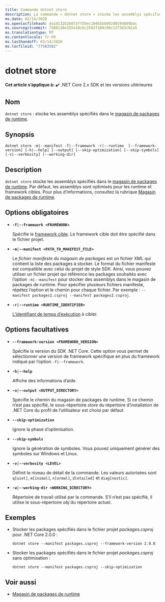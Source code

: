 ```yaml
---
title: Commande dotnet store
description: La commande « dotnet store » stocke les assemblys spécifiés dans le magasin de packages de runtime.
ms.date: 02/14/2020
ms.openlocfilehash: da1d132b2b873ff55ec104b5bb092d0194889bdc
ms.sourcegitcommit: 7588136e355e10cbc2582f389c90c127363c02a5
ms.translationtype: MT
ms.contentlocale: fr-FR
ms.lasthandoff: 03/14/2020
ms.locfileid: "77503582"
---
```

# <a name="dotnet-store"></a>dotnet store

**Cet article s’applique à:** ✔️ .NET Core 2.x SDK et les versions ultérieures

## <a name="name"></a>Nom

`dotnet store` : stocke les assemblys spécifiés dans le [magasin de packages de runtime](../deploying/runtime-store.md).

## <a name="synopsis"></a>Synopsis

```dotnetcli
dotnet store -m|--manifest -f|--framework -r|--runtime  [--framework-version] [-h|--help] [--output] [--skip-optimization] [--skip-symbols] [-v|--verbosity] [--working-dir]
```

## <a name="description"></a>Description

`dotnet store` stocke les assemblys spécifiés dans le [magasin de packages de runtime](../deploying/runtime-store.md). Par défaut, les assemblys sont optimisés pour les runtime et framework cibles. Pour plus d’informations, consultez la rubrique [Magasin de packages de runtime](../deploying/runtime-store.md).

## <a name="required-options"></a>Options obligatoires

- **`-f|--framework <FRAMEWORK>`**

  Spécifie le [framework cible](../../standard/frameworks.md). Le framework cible doit être spécifié dans le fichier projet.

- **`-m|--manifest <PATH_TO_MANIFEST_FILE>`**

  Le *fichier manifeste du magasin de packages* est un fichier XML qui contient la liste des packages à stocker. Le format du fichier manifeste est compatible avec celui du projet de style SDK. Ainsi, vous pouvez utiliser un fichier projet qui référence les packages souhaités avec l’option `-m|--manifest` pour stocker des assemblys dans le magasin de packages de runtime. Pour spécifier plusieurs fichiers manifeste, répétez l’option et le chemin pour chaque fichier. Par exemple : `--manifest packages1.csproj --manifest packages2.csproj`.

- **`-r|--runtime <RUNTIME_IDENTIFIER>`**

  [L’identifiant de temps d’exécution](../rid-catalog.md) à cibler.

## <a name="optional-options"></a>Options facultatives

- **`--framework-version <FRAMEWORK_VERSION>`**

  Spécifie la version du SDK .NET Core. Cette option vous permet de sélectionner une version de framework spécifique en plus du framework indiqué par l’option `-f|--framework`.

- **`-h|--help`**

  Affiche des informations d’aide.

- **`-o|--output <OUTPUT_DIRECTORY>`**

  Spécifie le chemin du magasin de packages de runtime. Si ce chemin n’est pas spécifié, le sous-répertoire *store* du répertoire d’installation de .NET Core du profil de l’utilisateur est choisi par défaut.

- **`--skip-optimization`**

  Ignore la phase d’optimisation.

- **`--skip-symbols`**

  Ignore la génération de symboles. Vous pouvez uniquement générer des symboles sur Windows et Linux.

- **`-v|--verbosity <LEVEL>`**

  Définit le niveau de détail de la commande. Les valeurs autorisées sont `q[uiet]`, `m[inimal]`, `n[ormal]`, `d[etailed]` et `diag[nostic]`.

- **`-w|--working-dir <WORKING_DIRECTORY>`**

  Répertoire de travail utilisé par la commande. S’il n’est pas spécifié, il utilise le sous-répertoire *obj* du répertoire actuel.

## <a name="examples"></a>Exemples

- Stocker les packages spécifiés dans le fichier projet *packages.csproj* pour .NET Core 2.0.0 :

  ```dotnetcli
  dotnet store --manifest packages.csproj --framework-version 2.0.0
  ```

- Stocker les packages spécifiés dans le fichier projet *packages.csproj* sans optimisation :

  ```dotnetcli
  dotnet store --manifest packages.csproj --skip-optimization
  ```

## <a name="see-also"></a>Voir aussi

- [Magasin de packages de runtime](../deploying/runtime-store.md)
